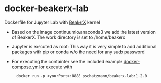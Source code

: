 # docker-beakerx-lab
Dockerfile for Jupyter Lab with [BeakerX](http://beakerx.com/) kernel

- Based on the image continuumio/anaconda3 we add the latest version of BeakerX.
The work directory is set to /home/beakerx
- Jupyter is executed as root: This way it is very simple to add additional packages with pip or conda w/o the need for any sudo password
- For executing the containter see the included example [docker-compose.yml](https://github.com/pschatzmann/docker-beakerx-lab) or execute with 

        docker run -p <yourPort>:8888 pschatzmann/beakerx-lab:1.2.0

